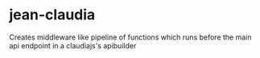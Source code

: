 # jean-claudia
Creates middleware like pipeline of functions which runs before the main api endpoint in a claudiajs's apibuilder 
